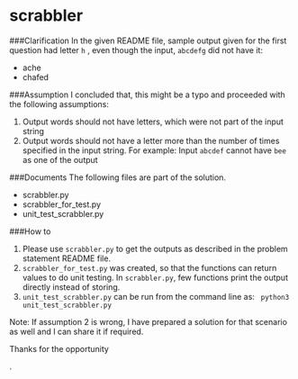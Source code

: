 # scrabbler

###Clarification
In the given README file, sample output given for the first question had letter ```h``` ,  even though the input, ```abcdefg``` did not have it:
+ ache
+ chafed

###Assumption
I concluded that, this might be a typo and proceeded with the following assumptions:

1. Output words should not have letters, which were not part of the input string
2. Output words should not have a letter more than the number of times specified in the input string. For example:
   Input ```abcdef``` cannot have ```bee``` as one of the output

###Documents
The following files are part of the solution. 

+ scrabbler.py
+ scrabbler_for_test.py
+ unit_test_scrabbler.py

###How to
1. Please use ```scrabbler.py``` to get the outputs as described in the problem statement README file.  
2. ```scrabbler_for_test.py``` was created, so that the functions can return values to do unit testing. In ```scrabbler.py```, few functions print the output directly instead of storing.
3. ```unit_test_scrabbler.py``` can be run from the command line as: ``` python3 unit_test_scrabbler.py```

Note:
If assumption 2 is wrong, I have prepared a solution for that scenario as well and I can share it if required.

Thanks for the opportunity

. 




